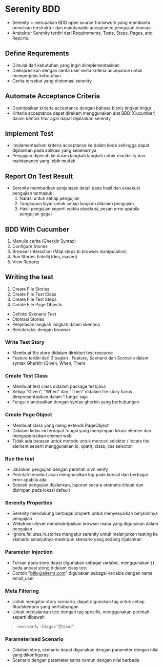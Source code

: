 # Serenity BDD

- Serenity = merupakan BDD open source framework yang membantu penulisan terstruktur dan maintanable acceptance pengujian otomasi
- Arsitektur Serenity terdiri dari Requirements, Tests, Steps, Pages, and Reports.

## Define Requrements
- Dimulai dari kebutuhan yang ingin diimplementasikan
- Diekspresikan dengan cerita user serta kriteria accepance untuk memperjelas kebutuhan
- Cerita tersebut yang diotomasi serenity

## Automate Acceptance Criteria
- Deskripsikan kriteria acceptance dengan bahasa bisnis tingkat tinggi
- Kriteria acceptance dapat direkam menggunakan alat BDD (Cucumber) dalam bentuk fitur agar dapat dijalankan serenity

## Implement Test
- Implementasikan kriteria acceptance ke dalam kode sehingga dapat dijalankan pada aplikasi yang sebenarnya.
- Pengujian dipecah ke dalam langkah langkah untuk readibility dan maintanance yang lebih mudah

## Report On Test Result
- Serenity memberikan penjelasan detail pada hasil dan eksekusi pengujian termasuk :
    1. Narasi untuk setiap pengujian
    2. Tangkapan layar untuk setiap langkah didalam pengujian
    3. Hasil pengujian seperti waktu eksekusi, pesan error apabila pengujian gagal

## BDD With Cucumber
1. Menulis cerita (Gherkin Syntax)
2. Configure Stories
3. Browser Interaction (Map steps to browser manipulation)
4. Run Stories (Intellij Idea, maven)
5. View Reports

## Writing the test
1. Create File Stories
2. Create File Test Class
3. Create File Test Steps
4. Create File Page Objects
- Definisi Skenario Test
- Otomasi Stories
- Penjelasan langkah langkah dalam skenario
- Berinteraksi dengan browser

### Write Test Story
- Membuat file story didalam direktori test resource
- Feature terdiri dari 3 bagian : Feature, Scenario dan Scenario dalam syntax Gherkin (Given, When, Then)

### Create Test Class
- Membuat test class didalam package test/java
- Setiap "Given", "When" dan "Then" didalam file story harus direpresentasikan dalam 1 fungsi saja
- Fungsi dianotasikan dengan syntax gherkin yang berhubungan

### Create Page Object
- Membuat class yang meng extends PageObject
- Didalam kelas ini terdapat fungsi yang menyimpan lokasi elemen dan mengoperasikan elemen web
- Tidak ada batasan untuk metode untuk mencari selektor / locate the element seperti menggunakan id, xpath, class, css selector.

### Run the test
- Jalankan pengujian dengan perintah mvn verify
- Perintah tersebut akan menghasilkan log pada konsol dan berbagai error apabila ada
- Setelah pengujian dijalankan, laporan secara otomatis dibuat dan disimpan pada lokasi default

### Serenity Properties
- Serenity mendukung berbagai properti untuk menyesuaikan berjalannya pengujian
- Webdriver.driver mendeskripsikan browser mana yang digunakan dalam pengujian
- Ignore.failures.in.stories mengatur serenity untuk melanjutkan testing ke skenario selanjutnya meskipun skenario yang sedang dijalankan

### Parameter Injection
- Tulisan pada story dapat digunakan sebagai variabel, menggunakan {} pada anoasi string didalam class test
- Contoh "billy@alterra.com" digunakan sebagai variable dengan nama email_user

### Meta Filtering
- Untuk mengatur story scenario, dapat digunakan tag untuk setiap fitur/skenario yang berhubungan
- Untuk menjalankan test dengan tag spesifik, menggunakan perintah seperti dibawah
> mvn verify -Dtags="@User"

### Parameterised Scenario
- Didalam story, skenario dapat digunakan dengan parameter dengan nilai yang dikonfigurasi
- Scenario dengan parameter sama namun dengan nilai berbeda